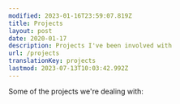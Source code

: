 ```yaml
---
modified: 2023-01-16T23:59:07.819Z
title: Projects
layout: post
date: 2020-01-17
description: Projects I've been involved with
url: /projects
translationKey: projects
lastmod: 2023-07-13T10:03:42.992Z
---
```


Some of the projects we're dealing with: